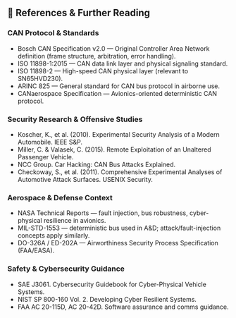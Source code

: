 ## 📖 References & Further Reading

### CAN Protocol & Standards
- Bosch CAN Specification v2.0 — Original Controller Area Network definition (frame structure, arbitration, error handling).
- ISO 11898-1:2015 — CAN data link layer and physical signaling standard.
- ISO 11898-2 — High-speed CAN physical layer (relevant to SN65HVD230).
- ARINC 825 — General standard for CAN bus protocol in airborne use.
- CANaerospace Specification — Avionics-oriented deterministic CAN protocol.

### Security Research & Offensive Studies
- Koscher, K., et al. (2010). Experimental Security Analysis of a Modern Automobile. IEEE S&P.
- Miller, C. & Valasek, C. (2015). Remote Exploitation of an Unaltered Passenger Vehicle.
- NCC Group. Car Hacking: CAN Bus Attacks Explained.
- Checkoway, S., et al. (2011). Comprehensive Experimental Analyses of Automotive Attack Surfaces. USENIX Security.

### Aerospace & Defense Context
- NASA Technical Reports — fault injection, bus robustness, cyber-physical resilience in avionics.
- MIL-STD-1553 — deterministic bus used in A&D; attack/fault-injection concepts apply similarly.
- DO-326A / ED-202A — Airworthiness Security Process Specification (FAA/EASA).

### Safety & Cybersecurity Guidance
- SAE J3061. Cybersecurity Guidebook for Cyber-Physical Vehicle Systems.
- NIST SP 800-160 Vol. 2. Developing Cyber Resilient Systems.
- FAA AC 20-115D, AC 20-42D. Software assurance and comms guidance.
